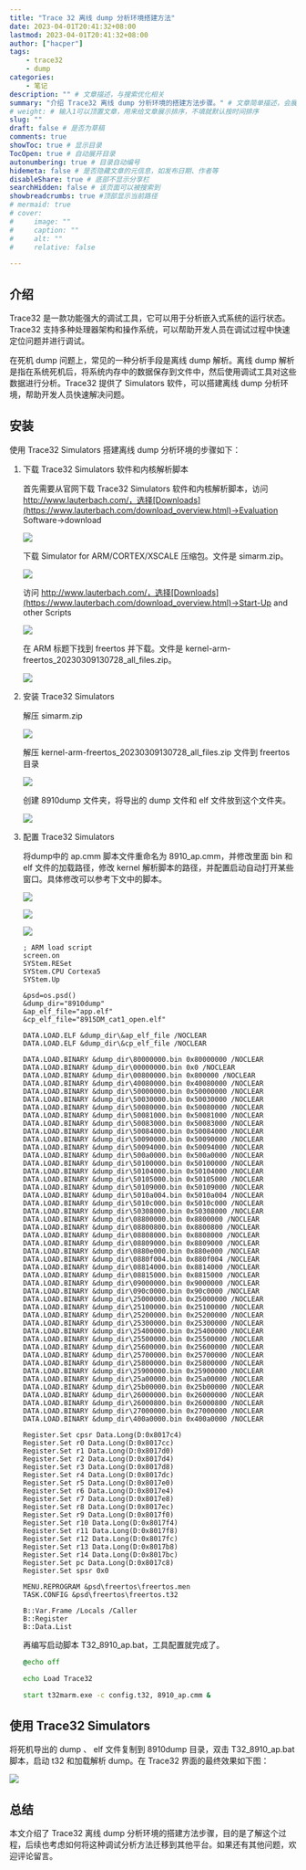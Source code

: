 ```yaml
---
title: "Trace 32 离线 dump 分析环境搭建方法"
date: 2023-04-01T20:41:32+08:00
lastmod: 2023-04-01T20:41:32+08:00
author: ["hacper"]
tags:
    - trace32
    - dump
categories:
    - 笔记
description: "" # 文章描述，与搜索优化相关
summary: "介绍 Trace32 离线 dump 分析环境的搭建方法步骤。" # 文章简单描述，会展示在主页
# weight: # 输入1可以顶置文章，用来给文章展示排序，不填就默认按时间排序
slug: ""
draft: false # 是否为草稿
comments: true
showToc: true # 显示目录
TocOpen: true # 自动展开目录
autonumbering: true # 目录自动编号
hidemeta: false # 是否隐藏文章的元信息，如发布日期、作者等
disableShare: true # 底部不显示分享栏
searchHidden: false # 该页面可以被搜索到
showbreadcrumbs: true #顶部显示当前路径
# mermaid: true
# cover:
#     image: ""
#     caption: ""
#     alt: ""
#     relative: false

---
```


## 介绍

Trace32 是一款功能强大的调试工具，它可以用于分析嵌入式系统的运行状态。Trace32 支持多种处理器架构和操作系统，可以帮助开发人员在调试过程中快速定位问题并进行调试。

在死机 dump 问题上，常见的一种分析手段是离线 dump 解析。离线 dump 解析是指在系统死机后，将系统内存中的数据保存到文件中，然后使用调试工具对这些数据进行分析。Trace32 提供了 Simulators 软件，可以搭建离线 dump 分析环境，帮助开发人员快速解决问题。

## 安装

使用 Trace32 Simulators 搭建离线 dump 分析环境的步骤如下：

1. 下载 Trace32 Simulators 软件和内核解析脚本

   首先需要从官网下载 Trace32 Simulators 软件和内核解析脚本，访问 http://www.lauterbach.com/，选择[Downloads](https://www.lauterbach.com/download_overview.html)->Evaluation Software->download

   ![](https://cdn.staticaly.com/gh/hacperme/picx_hosting@master/20210507/image-20230401195541102.1yjzs7ym5z7k.png)

   下载 Simulator for ARM/CORTEX/XSCALE 压缩包。文件是 simarm.zip。

   ![](https://cdn.staticaly.com/gh/hacperme/picx_hosting@master/20210507/image-20230401195317438.63myz14jucw0.png)

   访问 http://www.lauterbach.com/，选择[Downloads](https://www.lauterbach.com/download_overview.html)->Start-Up and other Scripts

   ![](https://cdn.staticaly.com/gh/hacperme/picx_hosting@master/20210507/image-20230401195727382.6qoq70op7no0.png)

   在 ARM 标题下找到 freertos 并下载。文件是 kernel-arm-freertos_20230309130728_all_files.zip。

   ![](https://cdn.staticaly.com/gh/hacperme/picx_hosting@master/20210507/image-20230401200023813.tctwl99utwg.png)

2. 安装 Trace32 Simulators 

   解压 simarm.zip

   ![](https://cdn.staticaly.com/gh/hacperme/picx_hosting@master/20210507/image-20230401201040881.3154gx8cwwi0.png)

   解压 kernel-arm-freertos_20230309130728_all_files.zip 文件到 freertos目录

   ![](https://cdn.staticaly.com/gh/hacperme/picx_hosting@master/20210507/image-20230401200938128.5dav0lsqe8g0.png)

   创建 8910dump 文件夹，将导出的 dump 文件和 elf 文件放到这个文件夹。

   ![](https://cdn.staticaly.com/gh/hacperme/picx_hosting@master/20210507/image-20230401202139622.673bxn0zdrk0.png)

3. 配置 Trace32 Simulators

   将dump中的 ap.cmm 脚本文件重命名为 8910_ap.cmm，并修改里面 bin 和 elf 文件的加载路径，修改 kernel 解析脚本的路径，并配置启动自动打开某些窗口。具体修改可以参考下文中的脚本。

   ![](https://cdn.staticaly.com/gh/hacperme/picx_hosting@master/20210507/image-20230401202800843.6w3l5x6eub00.png)

   ![](https://cdn.staticaly.com/gh/hacperme/picx_hosting@master/20210507/image-20230401202816890.53p20kj23eg0.png)

   ![](https://cdn.staticaly.com/gh/hacperme/picx_hosting@master/20210507/image-20230401202906005.2i40f2ibirq0.png)

   ```
   ; ARM load script
   screen.on
   SYStem.RESet
   SYStem.CPU Cortexa5
   SYStem.Up
   
   &psd=os.psd()
   &dump_dir="8910dump"
   &ap_elf_file="app.elf"
   &cp_elf_file="8915DM_cat1_open.elf"
   
   DATA.LOAD.ELF &dump_dir\&ap_elf_file /NOCLEAR
   DATA.LOAD.ELF &dump_dir\&cp_elf_file /NOCLEAR
   
   DATA.LOAD.BINARY &dump_dir\80000000.bin 0x80000000 /NOCLEAR
   DATA.LOAD.BINARY &dump_dir\00000000.bin 0x0 /NOCLEAR
   DATA.LOAD.BINARY &dump_dir\00800000.bin 0x800000 /NOCLEAR
   DATA.LOAD.BINARY &dump_dir\40080000.bin 0x40080000 /NOCLEAR
   DATA.LOAD.BINARY &dump_dir\50000000.bin 0x50000000 /NOCLEAR
   DATA.LOAD.BINARY &dump_dir\50030000.bin 0x50030000 /NOCLEAR
   DATA.LOAD.BINARY &dump_dir\50080000.bin 0x50080000 /NOCLEAR
   DATA.LOAD.BINARY &dump_dir\50081000.bin 0x50081000 /NOCLEAR
   DATA.LOAD.BINARY &dump_dir\50083000.bin 0x50083000 /NOCLEAR
   DATA.LOAD.BINARY &dump_dir\50084000.bin 0x50084000 /NOCLEAR
   DATA.LOAD.BINARY &dump_dir\50090000.bin 0x50090000 /NOCLEAR
   DATA.LOAD.BINARY &dump_dir\50094000.bin 0x50094000 /NOCLEAR
   DATA.LOAD.BINARY &dump_dir\500a0000.bin 0x500a0000 /NOCLEAR
   DATA.LOAD.BINARY &dump_dir\50100000.bin 0x50100000 /NOCLEAR
   DATA.LOAD.BINARY &dump_dir\50104000.bin 0x50104000 /NOCLEAR
   DATA.LOAD.BINARY &dump_dir\50105000.bin 0x50105000 /NOCLEAR
   DATA.LOAD.BINARY &dump_dir\50109000.bin 0x50109000 /NOCLEAR
   DATA.LOAD.BINARY &dump_dir\5010a004.bin 0x5010a004 /NOCLEAR
   DATA.LOAD.BINARY &dump_dir\5010c000.bin 0x5010c000 /NOCLEAR
   DATA.LOAD.BINARY &dump_dir\50308000.bin 0x50308000 /NOCLEAR
   DATA.LOAD.BINARY &dump_dir\08800000.bin 0x8800000 /NOCLEAR
   DATA.LOAD.BINARY &dump_dir\08800800.bin 0x8800800 /NOCLEAR
   DATA.LOAD.BINARY &dump_dir\08808000.bin 0x8808000 /NOCLEAR
   DATA.LOAD.BINARY &dump_dir\08809000.bin 0x8809000 /NOCLEAR
   DATA.LOAD.BINARY &dump_dir\0880e000.bin 0x880e000 /NOCLEAR
   DATA.LOAD.BINARY &dump_dir\0880f004.bin 0x880f004 /NOCLEAR
   DATA.LOAD.BINARY &dump_dir\08814000.bin 0x8814000 /NOCLEAR
   DATA.LOAD.BINARY &dump_dir\08815000.bin 0x8815000 /NOCLEAR
   DATA.LOAD.BINARY &dump_dir\09000000.bin 0x9000000 /NOCLEAR
   DATA.LOAD.BINARY &dump_dir\090c0000.bin 0x90c0000 /NOCLEAR
   DATA.LOAD.BINARY &dump_dir\25000000.bin 0x25000000 /NOCLEAR
   DATA.LOAD.BINARY &dump_dir\25100000.bin 0x25100000 /NOCLEAR
   DATA.LOAD.BINARY &dump_dir\25200000.bin 0x25200000 /NOCLEAR
   DATA.LOAD.BINARY &dump_dir\25300000.bin 0x25300000 /NOCLEAR
   DATA.LOAD.BINARY &dump_dir\25400000.bin 0x25400000 /NOCLEAR
   DATA.LOAD.BINARY &dump_dir\25500000.bin 0x25500000 /NOCLEAR
   DATA.LOAD.BINARY &dump_dir\25600000.bin 0x25600000 /NOCLEAR
   DATA.LOAD.BINARY &dump_dir\25700000.bin 0x25700000 /NOCLEAR
   DATA.LOAD.BINARY &dump_dir\25800000.bin 0x25800000 /NOCLEAR
   DATA.LOAD.BINARY &dump_dir\25900000.bin 0x25900000 /NOCLEAR
   DATA.LOAD.BINARY &dump_dir\25a00000.bin 0x25a00000 /NOCLEAR
   DATA.LOAD.BINARY &dump_dir\25b00000.bin 0x25b00000 /NOCLEAR
   DATA.LOAD.BINARY &dump_dir\26000000.bin 0x26000000 /NOCLEAR
   DATA.LOAD.BINARY &dump_dir\26000800.bin 0x26000800 /NOCLEAR
   DATA.LOAD.BINARY &dump_dir\27000000.bin 0x27000000 /NOCLEAR
   DATA.LOAD.BINARY &dump_dir\400a0000.bin 0x400a0000 /NOCLEAR
   
   Register.Set cpsr Data.Long(D:0x8017c4)
   Register.Set r0 Data.Long(D:0x8017cc)
   Register.Set r1 Data.Long(D:0x8017d0)
   Register.Set r2 Data.Long(D:0x8017d4)
   Register.Set r3 Data.Long(D:0x8017d8)
   Register.Set r4 Data.Long(D:0x8017dc)
   Register.Set r5 Data.Long(D:0x8017e0)
   Register.Set r6 Data.Long(D:0x8017e4)
   Register.Set r7 Data.Long(D:0x8017e8)
   Register.Set r8 Data.Long(D:0x8017ec)
   Register.Set r9 Data.Long(D:0x8017f0)
   Register.Set r10 Data.Long(D:0x8017f4)
   Register.Set r11 Data.Long(D:0x8017f8)
   Register.Set r12 Data.Long(D:0x8017fc)
   Register.Set r13 Data.Long(D:0x8017b8)
   Register.Set r14 Data.Long(D:0x8017bc)
   Register.Set pc Data.Long(D:0x8017c8)
   Register.Set spsr 0x0
   
   MENU.REPROGRAM &psd\freertos\freertos.men
   TASK.CONFIG &psd\freertos\freertos.t32
   
   B::Var.Frame /Locals /Caller
   B::Register
   B::Data.List
   
   ```

   再编写启动脚本 T32_8910_ap.bat，工具配置就完成了。

   ```bat
   @echo off
   
   echo Load Trace32
   
   start t32marm.exe -c config.t32, 8910_ap.cmm &
   ```



## 使用 Trace32 Simulators

将死机导出的 dump 、 elf 文件复制到 8910dump 目录，双击 T32_8910_ap.bat 脚本，启动 t32 和加载解析 dump。在 Trace32 界面的最终效果如下图：

![](https://cdn.staticaly.com/gh/hacperme/picx_hosting@master/20210507/image-20230401203205354.au4pooan13c.png)



## 总结

本文介绍了 Trace32 离线 dump 分析环境的搭建方法步骤，目的是了解这个过程，后续也考虑如何将这种调试分析方法迁移到其他平台。如果还有其他问题，欢迎评论留言。



